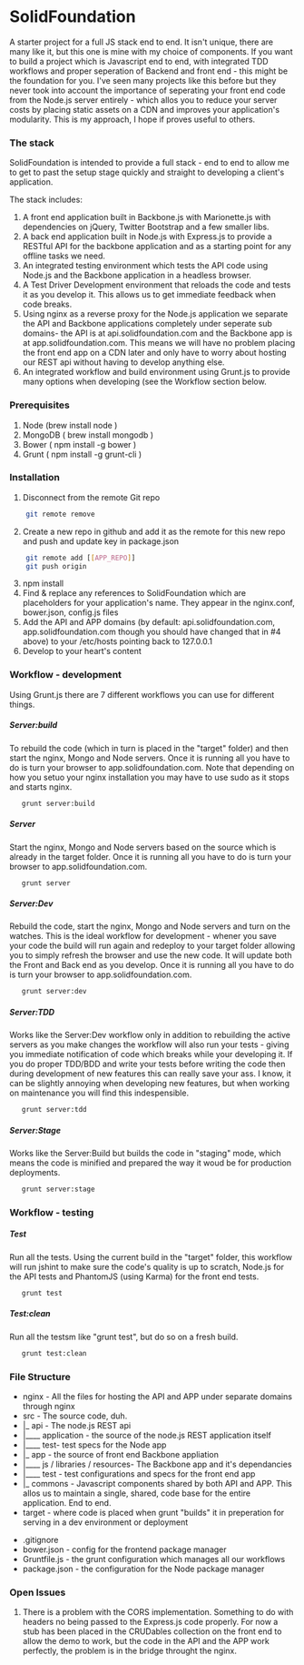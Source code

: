 SolidFoundation
===============

A starter project for a full JS stack end to end.
It isn't unique, there are many like it, but this one is mine with my choice of components.
If you want to build a project which is Javascript end to end, with integrated TDD workflows and proper seperation of Backend and front end - this might be the foundation for you.
I've seen many projects like this before but they never took into account the importance of seperating your front end code from the Node.js server entirely - which allos you to reduce your server costs by placing static assets on a CDN and improves your application's modularity.
This is my approach, I hope if proves useful to others.

### The stack
SolidFoundation is intended to provide a full stack - end to end to allow me to get to past the setup stage quickly and straight to developing a client's application.

The stack includes:
1. A front end application built in Backbone.js with Marionette.js with dependencies on jQuery, Twitter Bootstrap and a few smaller libs.
2. A back end application built in Node.js with Express.js to provide a RESTful API for the backbone application and as a starting point for any offline tasks we need.
3. An integrated testing environment which tests the API code using Node.js and the Backbone application in a headless browser.
4. A Test Driver Development environment that reloads the code and tests it as you develop it. This allows us to get immediate feedback when code breaks.
5. Using nginx as a reverse proxy for the Node.js application we separate the API and Backbone applications completely under seperate sub domains- the API is at api.solidfoundation.com and the Backbone app is at app.solidfoundation.com. This means we will have no problem placing the front end app on a CDN later and only have to worry about hosting our REST api without having to develop anything else.
6. An integrated workflow and build environment using Grunt.js to provide many options when developing (see the Workflow section below.

### Prerequisites
1. Node (brew install node )
2. MongoDB ( brew install mongodb )
3. Bower ( npm install -g bower )
4. Grunt ( npm install -g grunt-cli )

### Installation

1. Disconnect from the remote Git repo
```bash
    git remote remove
```
2. Create a new repo in github and add it as the remote for this new repo and push and update key in package.json
```bash
    git remote add [[APP_REPO]]
    git push origin
```
3. npm install
4. Find & replace any references to SolidFoundation which are placeholders for your application's name. They appear in the nginx.conf, bower.json, config.js files
5. Add the API and APP domains (by default: api.solidfoundation.com, app.solidfoundation.com though you should have changed that in #4 above) to your /etc/hosts pointing back to 127.0.0.1
6. Develop to your heart's content

### Workflow - development

Using Grunt.js there are 7 different workflows you can use for different things.

##### Server:build
To rebuild the code (which in turn is placed in the "target" folder) and then start the nginx, Mongo and Node servers.
Once it is running all you have to do is turn your browser to app.solidfoundation.com.
Note that depending on how you setuo your nginx installation you may have to use sudo as it stops and starts nginx.
```bash
   grunt server:build
```

##### Server
Start the nginx, Mongo and Node servers based on the source which is already in the target folder.
Once it is running all you have to do is turn your browser to app.solidfoundation.com.
```bash
   grunt server
```

##### Server:Dev
Rebuild the code, start the nginx, Mongo and Node servers and turn on the watches.
This is the ideal workflow for development - whener you save your code the build will run again and redeploy to your target folder allowing you to simply refresh the browser and use the new code.
It will update both the Front and Back end as you develop.
Once it is running all you have to do is turn your browser to app.solidfoundation.com.
```bash
   grunt server:dev
```

##### Server:TDD
Works like the Server:Dev workflow only in addition to rebuilding the active servers as you make changes the workflow will also run your tests - giving you immediate notification of code which breaks while your developing it.
If you do proper TDD/BDD and write your tests before writing the code then during development of new features this can really save your ass.
I know, it can be slightly annoying when developing new features, but when working on maintenance you will find this indespensible.
```bash
   grunt server:tdd
```

##### Server:Stage
Works like the Server:Build but builds the code in "staging" mode, which means the code is minified and prepared the way it woud be for production deployments.
```bash
   grunt server:stage
```

### Workflow - testing

##### Test
Run all the tests.
Using the current build in the "target" folder, this workflow will run jshint to make sure the code's quality is up to scratch, Node.js for the API tests and PhantomJS (using Karma) for the front end tests.
```bash
   grunt test
```

##### Test:clean
Run all the testsm like "grunt test", but do so on a fresh build.
```bash
   grunt test:clean
```

### File Structure

+ nginx - All the files for hosting the API and APP under separate domains through nginx
+ src - The source code, duh.
+  |_ api - The node.js REST api
+  |____ application - the source of the node.js REST application itself
+  |____ test- test specs for the Node app
+  |_ app - the source of front end Backbone appliation
+  |____ js / libraries / resources- The Backbone app and it's dependancies
+  |____ test - test configurations and specs for the front end app
+  |_ commons - Javascript components shared by both API and APP. This allos us to maintain a single, shared, code base for the entire application. End to end.
+ target - where code is placed when grunt "builds" it in preperation for serving in a dev environment or deployment
- .gitignore
- bower.json - config for the frontend package manager
- Gruntfile.js - the grunt configuration which manages all our workflows
- package.json - the configuration for the Node package manager


### Open Issues
1. There is a problem with the CORS implementation. Something to do with headers no being passed to the Express.js code properly.
For now a stub has been placed in the CRUDables collection on the front end to allow the demo to work, but the code in the API and the APP work perfectly, the problem is in the bridge throught the nginx.

